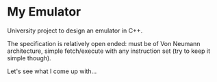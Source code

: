 My Emulator
===

University project to design an emulator in C++.

The specification is relatively open ended: must be of Von Neumann architecture, simple fetch/execute with any instruction set (try to keep it simple though).

Let's see what I come up with...
